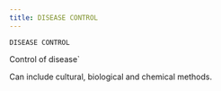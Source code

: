 ```yaml
---
title: DISEASE CONTROL
---
```

`DISEASE CONTROL`

Control of disease`

Can include cultural, biological and chemical methods.